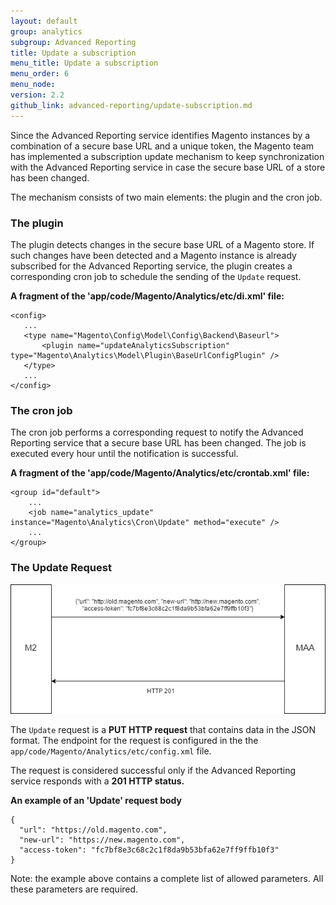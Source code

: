 ```yaml
---
layout: default
group: analytics
subgroup: Advanced Reporting
title: Update a subscription
menu_title: Update a subscription
menu_order: 6
menu_node:
version: 2.2
github_link: advanced-reporting/update-subscription.md
---
```


Since the Advanced Reporting service identifies Magento instances by a combination of a secure base URL and a unique token, the Magento team has implemented a subscription update mechanism to keep synchronization with the Advanced Reporting service in case the secure base URL of a store has been changed.

The mechanism consists of two main elements: the plugin and the cron job.

### The plugin

The plugin detects changes in the secure base URL of a Magento store. If such changes have been detected and a Magento instance is already subscribed for the Advanced Reporting service, the plugin creates a corresponding cron job to schedule the sending of the `Update` request.

**A fragment of the 'app/code/Magento/Analytics/etc/di.xml' file:**
```
<config>
   ...
   <type name="Magento\Config\Model\Config\Backend\Baseurl">
       <plugin name="updateAnalyticsSubscription" type="Magento\Analytics\Model\Plugin\BaseUrlConfigPlugin" />
   </type>
   ...
</config>
```

### The cron job

The cron job performs a corresponding request to notify the Advanced Reporting service that a secure base URL has been changed. The job is executed every hour until the notification is successful.

**A fragment of the 'app/code/Magento/Analytics/etc/crontab.xml' file:**
 ```
 <group id="default">
     ...
     <job name="analytics_update" instance="Magento\Analytics\Cron\Update" method="execute" />
     ...
 </group>
 ```
### The Update Request
  ![Update Request](./images/update_request.png)

The `Update` request is a **PUT HTTP request** that contains data in the JSON format. The endpoint for the request is configured in the the `app/code/Magento/Analytics/etc/config.xml` file.

The request is considered successful only if the Advanced Reporting service responds with a **201 HTTP status.**

**An example of an 'Update' request body**

```
{
  "url": "https://old.magento.com",
  "new-url": "https://new.magento.com",
  "access-token": "fc7bf8e3c68c2c1f8da9b53bfa62e7ff9ffb10f3"
}
```
Note: the example above contains a complete list of allowed parameters. All these parameters are required.